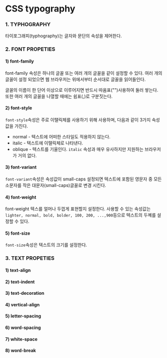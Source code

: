 # CSS typography

### 1. TYPHOGRAPHY

타이포그래피\(typhography\)는 글자와 문단의 속성을 제어한다.

### 2. FONT PROPETIES

#### 1\) font-family

font-family 속성은 하나의 글꼴 또는 여러 개의 글꼴을 같이 설정할 수 있다. 여러 개의 글꼴이 설정 되었으면 웹 브라우저는 위에서부터 순서대로 글꼴을 읽어들인다.  

글꼴의 이름이 한 단어 이상으로 이루어지면 반드시 따옴표\(""\)사용하여 둘러 쌓는다. 또한 여러 개의 글꼴을 나열할 때에는 쉼표\(,\)로 구분짓는다.

#### 2\) font-style

`font-style`속성은 주로 이탤릭체를 사용하기 위해 사용하며, 다음과 같이 3가지 속성값을 가진다.

* normal - 텍스트에 어떠한 스타일도 적용하지 않는다.
* italic - 텍스트에 이탤릭체로 나타낸다.
* oblique - 텍스트를 기울인다. `italic` 속성과 매우 유사하지만 지원하는 브라우저가 거의 없다.

#### 3\) font-variant

`font-variant`속성은 속성값이 small-caps 설정되면 텍스트에 포함된 영문자 중 모든 소문자를 작은 대문자\(small-caps\)글꼴로 변경 시킨다.

#### 4\) font-weight

font-weight 텍스를 얼머나 두껍게 표현할지 설정한다. 사용할 수 있는 속성값는 `lighter, normal, bold, bolder, 100, 200, ...,900`등으로 텍스트의 두꼐를 설정할 수 있다.

#### 5\) font-size

`font-size`속성은 텍스트의 크기를 설정한다.

### 3. TEXT PROPETIES

#### 1\) text-align

#### 2\) text-indent

#### 3\) text-decoration

#### 4\) vertical-align

#### 5\) letter-spacing

#### 6\) word-spacing

#### 7\) white-space

#### 8\) word-break

